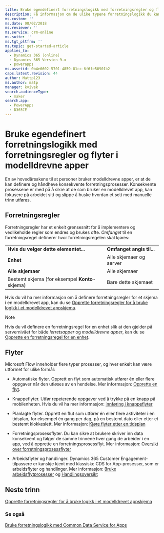 ```yaml
---
title: Bruke egendefinert forretningslogikk med forretningsregler og flyter i modelldrevne apper | MicrosoftDocs
description: Få informasjon om de ulike typene forretningslogikk du kan bruke appen
ms.custom: ''
ms.date: 08/02/2018
ms.reviewer: ''
ms.service: crm-online
ms.suite: ''
ms.tgt_pltfrm: ''
ms.topic: get-started-article
applies_to:
  - Dynamics 365 (online)
  - Dynamics 365 Version 9.x
  - powerapps
ms.assetid: 0b4e6602-5701-4859-81cc-6f6fe50901b2
caps.latest.revision: 44
author: Mattp123
ms.author: matp
manager: kvivek
search.audienceType:
  - maker
search.app:
  - PowerApps
  - D365CE
---
```

# <a name="apply-custom-business-logic-with-business-rules-and-flows-in-model-driven-apps"></a>Bruke egendefinert forretningslogikk med forretningsregler og flyter i modelldrevne apper

En av hovedårsakene til at personer bruker modelldrevne apper, er at de kan definere og håndheve konsekvente forretningsprosesser. Konsekvente prosessene er med på å sikre at de som bruker en modelldrevet app, kan fokusere på arbeidet sitt og slippe å huske hvordan et sett med manuelle trinn utføres. 

## <a name="business-rules"></a>Forretningsregler

Forretningsregler har et enkelt grensesnitt for å implementere og vedlikeholde regler som endres og brukes ofte. *Omfanget* til en forretningsregel definerer hvor forretningsregelen skal kjøres:

|||  
|-|-|  
|**Hvis du velger dette elementet...**|**Omfanget angis til...**|  
|**Enhet**|Alle skjemaer og server|  
|**Alle skjemaer**|Alle skjemaer|  
|Bestemt skjema (for eksempel **Konto**-skjema)|Bare dette skjemaet| 

Hvis du vil ha mer informasjon om å definere forretningsregler for et skjema i en modelldrevet app, kan du se [Opprette forretningsregler for å bruke logikk i et modelldrevet appskjema](create-business-rules-recommendations-apply-logic-form.md).

> [!NOTE]
> Hvis du vil definere en forretningsregel for en enhet slik at den gjelder på servernivået for både *lerretsapper* og *modelldrevne apper*, kan du se [Opprette en forretningsregel for en enhet](/powerapps/maker/common-data-service/data-platform-create-business-rule).

## <a name="flows"></a>Flyter  
  
Microsoft Flow inneholder flere typer prosesser, og hver enkelt kan være utformet for ulike formål:  

-   Automatiske flyter. Opprett en flyt som automatisk utfører én eller flere oppgaver når den utløses av en hendelse. Mer informasjon: [Opprette en flyt](/flow/get-started-logic-flow).
    
-   Knappeflyter. Utfør repeterende oppgaver ved å trykke på en knapp på mobilenheten. Hvis du vil ha mer informasjon: [innføring i knappeflyter](/flow/introduction-to-button-flows)
  
-   Planlagte flyter. Opprett en flut som utfører én eller flere aktiviteter i en tidsplan, for eksempel én gang per dag, på en bestemt dato eller etter et bestemt klokkeslett. Mer informasjon: [Kjøre flyter etter en tidsplan](/flow/run-scheduled-tasks)
  
-   Forretningsprosessflyter.  Du kan sikre at brukere skriver inn data konsekvent og følger de samme trinnene hver gang de arbeider i en app, ved å opprette en forretningsprosessflyt. Mer informasjon: [Oversikt over forretningsprosessflyter](/flow/business-process-flows-overview)

-   Arbeidsflyter og handlinger. Dynamics 365 Customer Engagement-tilpassere er kanskje kjent med klassiske CDS for App-prosesser, som er arbeidsflyter og handlinger. Mer informasjon: [Bruke arbeidsflytprosesser](/flow/workflow-processes) og [Handlingsoversikt](/flow/actions)
  
## <a name="next-step"></a>Neste trinn

[Opprette forretningsregler for å bruke logikk i et modelldrevet appskjema](create-business-rules-recommendations-apply-logic-form.md)

### <a name="see-also"></a>Se også

[Bruke forretningslogikk med Common Data Service for Apps](../common-data-service/cds-processes.md)